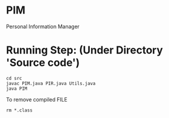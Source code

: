 # PIM
Personal Information Manager



# Running Step: (Under Directory 'Source code')

```
cd src
javac PIM.java PIR.java Utils.java
java PIM

```

To remove compiled FILE
```
rm *.class

```